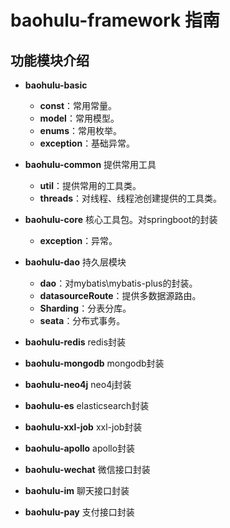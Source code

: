 # baohulu-framework 指南

## 功能模块介绍
* **baohulu-basic** 
    * **const**：常用常量。
    * **model**：常用模型。
    * **enums**：常用枚举。
    * **exception**：基础异常。

* **baohulu-common** 提供常用工具
    * **util**：提供常用的工具类。
    * **threads**：对线程、线程池创建提供的工具类。

* **baohulu-core** 核心工具包。对springboot的封装
    * **exception**：异常。

* **baohulu-dao** 持久层模块
    * **dao**：对mybatis\mybatis-plus的封装。
    * **datasourceRoute**：提供多数据源路由。
    * **Sharding**：分表分库。
    * **seata**：分布式事务。

* **baohulu-redis** redis封装
* **baohulu-mongodb** mongodb封装
* **baohulu-neo4j** neo4j封装
* **baohulu-es** elasticsearch封装

* **baohulu-xxl-job** xxl-job封装
* **baohulu-apollo** apollo封装


* **baohulu-wechat** 微信接口封装
* **baohulu-im** 聊天接口封装
* **baohulu-pay** 支付接口封装



